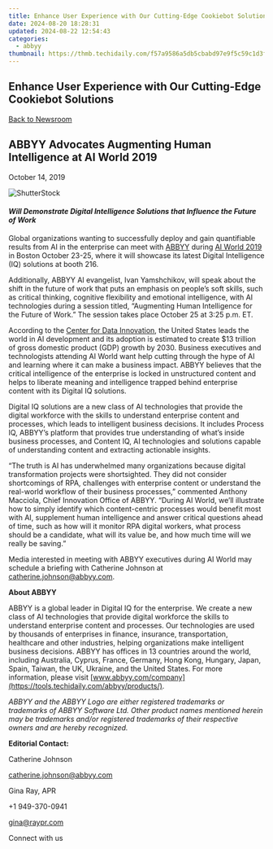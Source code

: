 ```yaml
---
title: Enhance User Experience with Our Cutting-Edge Cookiebot Solutions
date: 2024-08-20 18:28:31
updated: 2024-08-22 12:54:43
categories:
  - abbyy
thumbnail: https://thmb.techidaily.com/f57a9586a5db5cbabd97e9f5c59c1d3f3c5f4750932e683ace8971b27daaa651.jpg
---
```


## Enhance User Experience with Our Cutting-Edge Cookiebot Solutions

[Back to Newsroom](https://tools.techidaily.com/abbyy/products/)

## ABBYY Advocates Augmenting Human Intelligence at AI World 2019

October 14, 2019

![ShutterStock](https://content.abbyy.com/-/media/project/abbyy/abbyy/branchtemplates/shutterstock_1272462163_1296-x-729.jpg?h=729&iar=0&w=1296)

#### _Will Demonstrate Digital Intelligence Solutions that Influence the Future of Work_ 

  
Global organizations wanting to successfully deploy and gain quantifiable results from AI in the enterprise can meet with [ABBYY](https://tools.techidaily.com/abbyy/products/) during [AI World 2019](https://aiworld.com/ "AI World 2019") in Boston October 23-25, where it will showcase its latest Digital Intelligence (IQ) solutions at booth 216.

Additionally, ABBYY AI evangelist, Ivan Yamshchikov, will speak about the shift in the future of work that puts an emphasis on people’s soft skills, such as critical thinking, cognitive flexibility and emotional intelligence, with AI technologies during a session titled, “Augmenting Human Intelligence for the Future of Work.” The session takes place October 25 at 3:25 p.m. ET.

According to the [Center for Data Innovation](https://www.datainnovation.org/2019/08/who-is-winning-the-ai-race-china-the-eu-or-the-united-states/?mod=article%5Finline "Center of Data Innovation"), the United States leads the world in AI development and its adoption is estimated to create $13 trillion of gross domestic product (GDP) growth by 2030\. Business executives and technologists attending AI World want help cutting through the hype of AI and learning where it can make a business impact. ABBYY believes that the critical intelligence of the enterprise is locked in unstructured content and helps to liberate meaning and intelligence trapped behind enterprise content with its Digital IQ solutions.

Digital IQ solutions are a new class of AI technologies that provide the digital workforce with the skills to understand enterprise content and processes, which leads to intelligent business decisions. It includes Process IQ, ABBYY’s platform that provides true understanding of what’s inside business processes, and Content IQ, AI technologies and solutions capable of understanding content and extracting actionable insights.

“The truth is AI has underwhelmed many organizations because digital transformation projects were shortsighted. They did not consider shortcomings of RPA, challenges with enterprise content or understand the real-world workflow of their business processes,” commented Anthony Macciola, Chief Innovation Office of ABBYY. “During AI World, we’ll illustrate how to simply identify which content-centric processes would benefit most with AI, supplement human intelligence and answer critical questions ahead of time, such as how will it monitor RPA digital workers, what process should be a candidate, what will its value be, and how much time will we really be saving.”

Media interested in meeting with ABBYY executives during AI World may schedule a briefing with Catherine Johnson at [catherine.johnson@abbyy.com](https://tools.techidaily.com/abbyy/products/).

  
**About ABBYY**

ABBYY is a global leader in Digital IQ for the enterprise. We create a new class of AI technologies that provide digital workforce the skills to understand enterprise content and processes. Our technologies are used by thousands of enterprises in finance, insurance, transportation, healthcare and other industries, helping organizations make intelligent business decisions. ABBYY has offices in 13 countries around the world, including Australia, Cyprus, France, Germany, Hong Kong, Hungary, Japan, Spain, Taiwan, the UK, Ukraine, and the United States. For more information, please visit [www.abbyy.com/company](https://tools.techidaily.com/abbyy/products/).

_ABBYY and the ABBYY Logo are either registered trademarks or trademarks of ABBYY Software Ltd. Other product names mentioned herein may be trademarks and/or registered trademarks of their respective owners and are hereby recognized._

**Editorial Contact:**

Catherine Johnson

[catherine.johnson@abbyy.com](https://tools.techidaily.com/abbyy/products/)

Gina Ray, APR

+1 949-370-0941

[gina@raypr.com](https://tools.techidaily.com/abbyy/products/)

Connect with us

<ins class="adsbygoogle"
     style="display:block"
     data-ad-format="autorelaxed"
     data-ad-client="ca-pub-7571918770474297"
     data-ad-slot="1223367746"></ins>



<ins class="adsbygoogle"
     style="display:block"
     data-ad-client="ca-pub-7571918770474297"
     data-ad-slot="8358498916"
     data-ad-format="auto"
     data-full-width-responsive="true"></ins>
